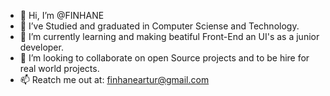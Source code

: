 - 👋 Hi, I’m @FINHANE
- 👀 I’ve Studied and graduated in Computer Sciense and Technology.
- 🌱 I’m currently learning and making beatiful Front-End an UI's as a junior developer.
- 💞️ I’m looking to collaborate on open Source projects and to be hire for real world projects.
- 📫 Reatch me out at: finhaneartur@gmail.com

<!---
FINHANE/FINHANE is a ✨ special ✨ repository because its `README.md` (this file) appears on your GitHub profile.
You can click the Preview link to take a look at your changes.
--->
